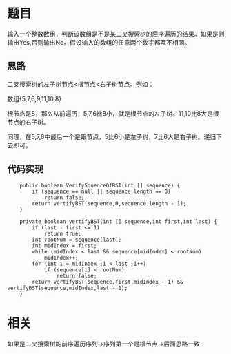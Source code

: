 # 题目

输入一个整数数组，判断该数组是不是某二叉搜索树的后序遍历的结果。如果是则输出Yes,否则输出No。假设输入的数组的任意两个数字都互不相同。

## 思路

二叉搜索树的左子树节点<根节点<右子树节点。例如：

数组{5,7,6,9,11,10,8}

根节点是8，那么从前遍历，5,7,6比8小，就是根节点的左子树。11,10比8大是根节点的右子树。

同理，在5,7,6中最后一个是跟节点，5比6小是左子树，7比6大是右子树。递归下去即可。

## 代码实现


```
    public boolean VerifySquenceOfBST(int [] sequence) {
        if (sequence == null || sequence.length == 0)
            return false;
        return vertifyBST(sequence,0,sequence.length - 1);
    }
    
    private boolean vertifyBST(int [] sequence,int first,int last) {
        if (last - first <= 1)
            return true;
        int rootNum = sequence[last];
        int midIndex = first;
        while (midIndex < last && sequence[midIndex] < rootNum)
            midIndex++;
        for (int i = midIndex ;i < last ;i++)
            if (sequence[i] < rootNum)
                return false;
        return vertifyBST(sequence,first,midIndex - 1) && vertifyBST(sequence,midIndex,last - 1);
    }
```

# 相关

如果是二叉搜索树的前序遍历序列->序列第一个是根节点->后面思路一致